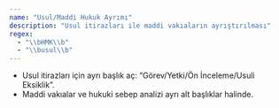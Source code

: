 ```yaml
---
name: "Usul/Maddi Hukuk Ayrımı"
description: "Usul itirazları ile maddi vakıaların ayrıştırılması"
regex:
  - "\\bHMK\\b"
  - "\\busul\\b"
---
```

- Usul itirazları için ayrı başlık aç: “Görev/Yetki/Ön İnceleme/Usuli Eksiklik”.
- Maddi vakıalar ve hukuki sebep analizi ayrı alt başlıklar halinde.


